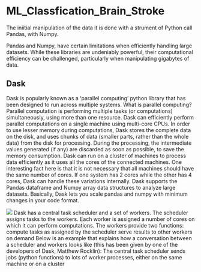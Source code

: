 # ML_Classfication_Brain_Stroke
The iniitial manipulation of the data it is done with a strument of Python call Pandas, with Numpy.

Pandas and Numpy, have certain limitations when efficiently handling large datasets. While these libraries are undeniably powerful, their computational efficiency can be challenged, particularly when manipulating gigabytes of data. 

## Dask
Dask is popularly known as a ‘parallel computing’ python library that has been designed to run across multiple systems. 
What is parallel computing?
Parallel computation is performing multiple tasks (or computations) simultaneously, using more than one resource.
Dask can efficiently perform parallel computations on a single machine using multi-core CPUs. 
In order to use lesser memory during computations, Dask stores the complete data on the disk, and uses chunks of data (smaller parts, rather than the whole data) from the disk for processing. 
During the processing, the intermediate values generated (if any) are discarded as soon as possible, to save the memory consumption.
Dask can run on a cluster of machines to process data efficiently as it uses all the cores of the connected machines. One interesting fact here is that it is not necessary that all machines should have the same number of cores. If one system has 2 cores while the other has 4 cores, Dask can handle these variations internally.
Dask supports the Pandas dataframe and Numpy array data structures to analyze large datasets. Basically, Dask lets you scale pandas and numpy with minimum changes in your code format.



![](https://cdn.analyticsvidhya.com/wp-content/uploads/2018/07/dask-1.png)
Dask has a central task scheduler and a set of workers. The scheduler assigns tasks to the workers. Each worker is assigned a number of cores on which it can perform computations. 
The workers provide two functions:
compute tasks as assigned by the scheduler
serve results to other workers on demand
Below is an example that explains how a conversation between a scheduler and workers looks like (this has been given by one of the developers of Dask, Matthew Rocklin):
The central task scheduler sends jobs (python functions) to lots of worker processes, either on the same machine or on a cluster
